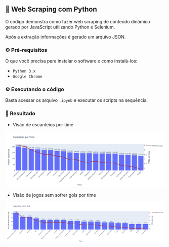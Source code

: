 ## 🐍 Web Scraping com Python

O código demonstra como fazer web scraping de conteúdo dinâmico gerado por JavaScript utilizando Python e Selenium.

Após a extração informações é gerado um arquivo JSON.

### ⚙️ Pré-requisitos
O que você precisa para instalar o software e como instalá-los:

- ```Python 3.x```
- ```Google Chrome```


### ⚙️ Executando o código
Basta acessar os arquivo ```.ipynb``` e executar os scripts na sequência.

### 🧬 Resultado
- Visão de escanteios por time
<img src="docs/images/newplot_1.png">  

- Visão de jogos sem sofrer gols por time
<img src="docs/images/newplot_2.png">  